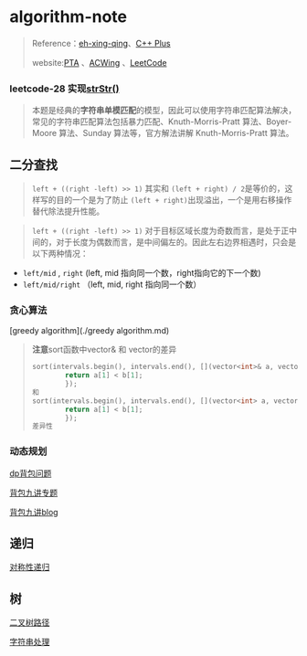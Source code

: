 # algorithm-note

> Reference：[eh-xing-qing](https://leetcode-cn.com/u/eh-xing-qing/)、[C++ Plus](https://www.cplusplus.com/)
>
> website:[PTA](https://pintia.cn/problem-sets?tab=0) 、[ACWing](https://www.acwing.com/problem/) 、[LeetCode](https://leetcode-cn.com/problemset/all/)

### leetcode-28 实现[strStr()](https://leetcode-cn.com/problems/implement-strstr/solution/shi-xian-strstr-by-leetcode-solution-ds6y/)

> 本题是经典的**字符串单模匹配**的模型，因此可以使用字符串匹配算法解决，常见的字符串匹配算法包括暴力匹配、Knuth-Morris-Pratt 算法、Boyer-Moore 算法、Sunday 算法等，官方解法讲解 Knuth-Morris-Pratt 算法。



## 二分查找

> `left + ((right -left) >> 1)` 其实和 `(left + right) / 2`是等价的，这样写的目的一个是为了防止 `(left + right)`出现溢出，一个是用右移操作替代除法提升性能。

> `left + ((right -left) >> 1)` 对于目标区域长度为奇数而言，是处于正中间的，对于长度为偶数而言，是中间偏左的。因此左右边界相遇时，只会是以下两种情况：

- `left/mid` , `right` (left, mid 指向同一个数，right指向它的下一个数)
- `left/mid/right` （left, mid, right 指向同一个数）



### 贪心算法

[greedy algorithm](./greedy algorithm.md)

> **注意**sort函数中vector<int>& 和  vector<int>的差异
>
> ``` c++
> sort(intervals.begin(), intervals.end(), [](vector<int>& a, vector<int>& b) {
>         return a[1] < b[1];
>         });
> 和
> sort(intervals.begin(), intervals.end(), [](vector<int> a, vector<int> b) {
>         return a[1] < b[1];
>         });
> 差异性
> ```



### 动态规划

[dp背包问题](./dp背包问题,md)

[背包九讲专题](https://www.bilibili.com/video/BV1qt411Z7nE?from=search&seid=3231012459135651472)

[背包九讲blog](https://www.cnblogs.com/jbelial/articles/2116074.html)

## 递归

[对称性递归](./对称性递归.md)



## 树

[二叉树路径](./二叉树路径.md)

[字符串处理](./字符串处理.md)

